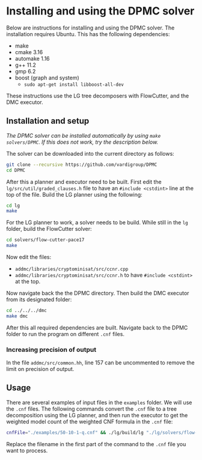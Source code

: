 
# Installing and using the DPMC solver

Below are instructions for installing and using the DPMC solver. The installation requires Ubuntu. This has the following dependencies:

- make
- cmake 3.16
- automake 1.16
- g++ 11.2
- gmp 6.2
- boost (graph and system)
    - `sudo apt-get install libboost-all-dev`

These instructions use the LG tree decomposers with FlowCutter, and the DMC executor.

## Installation and setup

*The DPMC solver can be installed automatically by using `make solvers/DPMC`. If this does not work, try the description below.*

The solver can be downloaded into the current directory as follows:
```bash
git clone --recursive https://github.com/vardigroup/DPMC
cd DPMC
```
After this a planner and executor need to be built. First edit the `lg/src/util/graded_clauses.h` file to have an `#include <cstdint>` line at the top of the file. Build the LG planner using the following:
```bash
cd lg
make
```
For the LG planner to work, a solver needs to be build. While still in the `lg` folder, build the FlowCutter solver:
```bash
cd solvers/flow-cutter-pace17
make
```
Now edit the files:
- `addmc/libraries/cryptominisat/src/ccnr.cpp`
- `addmc/libraries/cryptominisat/src/ccnr.h`
to have `#include <cstdint>` at the top.

Now navigate back the the DPMC directory. Then build the DMC executor from its designated folder:
```bash
cd ../../../dmc
make dmc
```
After this all required dependencies are built. Navigate back to the DPMC folder to run the program on different `.cnf` files.

### Increasing precision of output

In the file `addmc/src/common.hh`, line 157 can be uncommented to remove the limit on precision of output.

## Usage

There are several examples of input files in the `examples` folder. We will use the `.cnf` files. The following commands convert the `.cnf` file to a tree decomposition using the LG planner, and then run the executor to get the weighted model count of the weighted CNF formula in the `.cnf` file:
```bash
cnfFile="./examples/50-10-1-q.cnf" && ./lg/build/lg "./lg/solvers/flow-cutter-pace17/flow_cutter_pace17 -p 100" <$cnfFile | ./dmc/dmc --cf=$cnfFile
```
Replace the filename in the first part of the command to the `.cnf` file you want to process.